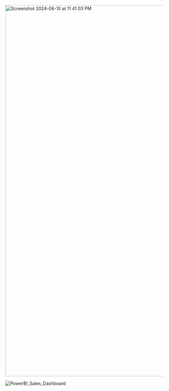 
<img width="1180" alt="Screenshot 2024-06-10 at 11 41 03 PM" src="https://github.com/amelia-rajaram/PowerBI-Excel-Sales-Dashboard/assets/169728203/7dbb9bde-abd4-410a-a746-27cdc4dd4e61">

![PowerBI_Sales_Dashboard](https://github.com/amelia-rajaram/PowerBI-Excel-Sales-Dashboard/assets/169728203/149642c5-3761-4672-bd7a-e3aea0ebebc7)
